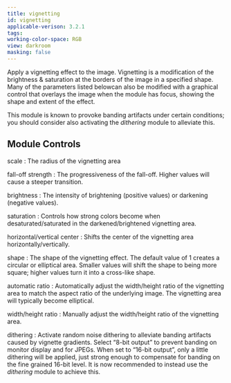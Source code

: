 ```yaml
---
title: vignetting
id: vignetting
applicable-verison: 3.2.1
tags: 
working-color-space: RGB
view: darkroom
masking: false
---
```


Apply a vignetting effect to the image. Vignetting is a modification of the brightness & saturation at the borders of the image in a specified shape. Many of the parameters listed belowcan also be modified with a graphical control that overlays the image when the module has focus, showing the shape and extent of the effect.

This module is known to provoke banding artifacts under certain conditions; you should consider also activating the _dithering_ module to alleviate this.

## Module Controls

scale
: The radius of the vignetting area

fall-off strength
: The progressiveness of the fall-off. Higher values will cause a steeper transition.

brightness
: The intensity of brightening (positive values) or darkening (negative values).

saturation
: Controls how strong colors become when desaturated/saturated in the darkened/brightened vignetting area.

horizontal/vertical center
: Shifts the center of the vignetting area horizontally/vertically.

shape
: The shape of the vignetting effect. The default value of 1 creates a circular or elliptical area. Smaller values will shift the shape to being more square; higher values turn it into a cross-like shape.

automatic ratio
: Automatically adjust the width/height ratio of the vignetting area to match the aspect ratio of the underlying image. The vignetting area will typically become elliptical.

width/height ratio
: Manually adjust the width/height ratio of the vignetting area.

dithering
: Activate random noise dithering to alleviate banding artifacts caused by vignette gradients. Select “8-bit output” to prevent banding on monitor display and for JPEGs. When set to “16-bit output”, only a little dithering will be applied, just strong enough to compensate for banding on the fine grained 16-bit level. It is now recommended to instead use the _dithering_ module to achieve this.